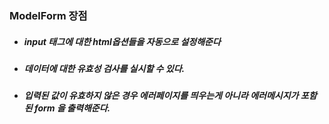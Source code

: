 ### ModelForm 장점

- ##### input 태그에 대한 html옵션들을 자동으로 설정해준다

- ##### 데이터에 대한 유효성 검사를 실시할 수 있다.

- ##### 입력된 값이 유효하지 않은 경우 에러페이지를 띄우는게 아니라 에러메시지가 포함된 form 을 출력해준다.